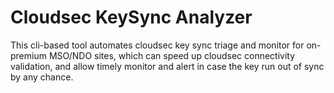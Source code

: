 # Cloudsec KeySync Analyzer
This cli-based tool automates cloudsec key sync triage and monitor for on-premium MSO/NDO sites, which can speed up cloudsec connectivity validation, and allow timely monitor and alert in case the key run out of sync by any chance.
